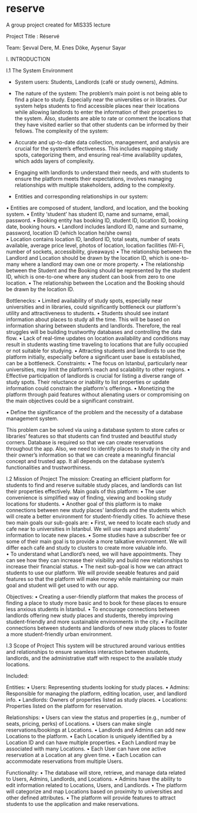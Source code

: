# reserve
A group project created for MIS335 lecture

Project Title : Réservé

Team: Şevval Dere, M. Enes Döke, Ayşenur Sayar

I. INTRODUCTION

I.1 The System Environment
- System users: Students, Landlords (café or study owners), Admins.

- The nature of the system:
The problem’s main point is not being able to find a place to study. Especially near the universities or in libraries. Our system helps students to find accessible places near their locations while allowing landlords to enter the information of their properties to the system. Also, students are able to rate or comment the locations that they have visited earlier so that other students can be informed by their fellows.
The complexity of the system:
-	Accurate and up-to-date data collection, management, and analysis are crucial for the system’s effectiveness. This includes mapping study spots, categorizing them, and ensuring real-time availability updates, which adds layers of complexity.
-	Engaging with landlords to understand their needs, and with students to ensure the platform meets their expectations, involves managing relationships with multiple stakeholders, adding to the complexity.

- Entities and corresponding relationships in our system:

•	Entities are composed of student, landlord, and location, and the booking system.
•	Entity ‘student’ has student ID, name and surname, email, password.
•	Booking entity has booking ID, student ID, location ID, booking date, booking hours.
•	Landlord includes landlord ID, name and surname, password, location ID (which location he/she owns)  
•	Location contains location ID, landlord ID, total seats, number of seats available, average price level, photos of location, location facilities (Wi-Fi, number of sockets, accessibility, giveaways)
•	The relationship between the Landlord and Location should be drawn by the location ID, which is one-to-many where a landlord may own one or more property. 
•	The relationship between the Student and the Booking should be represented by the student ID, which is one-to-one where any student can book from zero to one location. 
•	The relationship between the Location and the Booking should be drawn by the location ID.
 

Bottlenecks:
•	Limited availability of study spots, especially near universities and in libraries, could significantly bottleneck our platform's utility and attractiveness to students.
•	Students should see instant information about places to study all the time. This will be based on information sharing between students and landlords. Therefore, the real struggles will be building trustworthy databases and controlling the data flow.
•	Lack of real-time updates on location availability and conditions may result in students wasting time traveling to locations that are fully occupied or not suitable for studying.
•	Attracting students and landlords to use the platform initially, especially before a significant user base is established, can be a bottleneck.
Constraints:
•	The focus on Istanbul, particularly near universities, may limit the platform’s reach and scalability to other regions.
•	Effective participation of landlords is crucial for listing a diverse range of study spots. Their reluctance or inability to list properties or update information could constrain the platform's offerings.
•	Monetizing the platform through paid features without alienating users or compromising on the main objectives could be a significant constraint.

•	Define the significance of the problem and the necessity of a database management system.

This problem can be solved via using a database system to store cafes or libraries’ features so that students can find trusted and beautiful study corners. Database is required so that we can create reservations throughout the app. Also, we need to identify places to study in the city and their owner’s information so that we can create a meaningful financial concept and trusted app. It all depends on the database system’s functionalities and trustworthiness. 

I.2 Mission of Project
The mission: Creating an efficient platform for students to find and reserve suitable study places, and landlords can list their properties effectively.
Main goals of this platform: 
•	The user convenience is simplified way of finding, viewing and booking study locations for students. 
•	Another goal of this platform is to make connections between new study places’ landlords and the students which will create a better environment for student-friendly cities.
To achieve these two main goals our sub-goals are:
•	First, we need to locate each study and cafe near to universities in İstanbul. We will use maps and students’ information to locate new places. 
•	Some studies have a subscriber fee or some of their main goal is to provide a more talkative environment. We will differ each café and study to clusters to create more valuable info.  
•	To understand what Landlord’s need, we will have appointments. They can see how they can increase their visibility and build new relationships to increase their financial status.
•	The next sub-goal is how we can attract students to use our platform. We will provide seeable features and paid features so that the platform will make money while maintaining our main goal and student will get used to with our app.




Objectives:
•	Creating a user-friendly platform that makes the process of finding a place to study more basic and to book for these places to ensure less anxious students in İstanbul.
•	To encourage connections between landlords offering new study places and students, thereby improving student-friendly and more sustainable environments in the city.
•	Facilitate connections between students and landlords of new study places to foster a more student-friendly urban environment.



 I.3 Scope of Project
This system will be structured around various entities and relationships to ensure seamless interaction between students, landlords, and the administrative staff with respect to the available study locations.

Included:
 
Entities: 
•	Users: Representing students looking for study places.
•	Admins: Responsible for managing the platform, editing location, user, and landlord info.
•	Landlords: Owners of properties listed as study places.
•	Locations: Properties listed on the platform for reservation.

Relationships:
•	Users can view the status and properties (e.g., number of seats, pricing, perks) of Locations.
•	Users can make single reservations/bookings at Locations.
•	Landlords and Admins can add new Locations to the platform.
•	Each Location is uniquely identified by a Location ID and can have multiple properties.
•	Each Landlord may be associated with many Locations.
•	Each User can have one active reservation at a Location at any given time.
•	Each Location can accommodate reservations from multiple Users.

Functionality:
•	The database will store, retrieve, and manage data related to Users, Admins, Landlords, and Locations.
•	Admins have the ability to edit information related to Locations, Users, and Landlords.
•	The platform will categorize and map Locations based on proximity to universities and other defined attributes.
•	The platform will provide features to attract students to use the application and make reservations.
